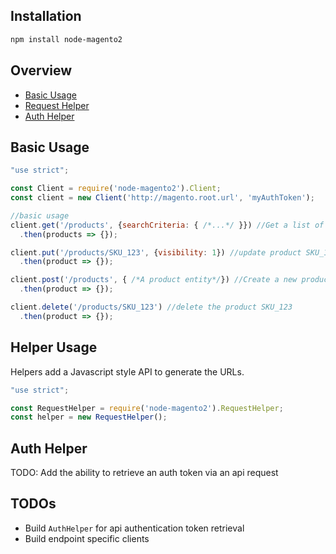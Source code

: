 ## Installation
```bash
npm install node-magento2
```

## Overview
 - [Basic Usage](#basic-usage)
 - [Request Helper](#request-helper)
 - [Auth Helper](#auth-helper)

## Basic Usage
```js
"use strict";

const Client = require('node-magento2').Client;
const client = new Client('http://magento.root.url', 'myAuthToken');

//basic usage
client.get('/products', {searchCriteria: { /*...*/ }}) //Get a list of all products
  .then(products => {});

client.put('/products/SKU_123', {visibility: 1}) //update product SKU_123
  .then(product => {});

client.post('/products', { /*A product entity*/}) //Create a new product
  .then(product => {});

client.delete('/products/SKU_123') //delete the product SKU_123
  .then(product => {});
```

## Helper Usage
Helpers add a Javascript style API to generate the URLs.

```javascript
"use strict";

const RequestHelper = require('node-magento2').RequestHelper;
const helper = new RequestHelper();
```

## Auth Helper
TODO: Add the ability to retrieve an auth token via an api request


## TODOs
- Build `AuthHelper` for api authentication token retrieval
- Build endpoint specific clients

